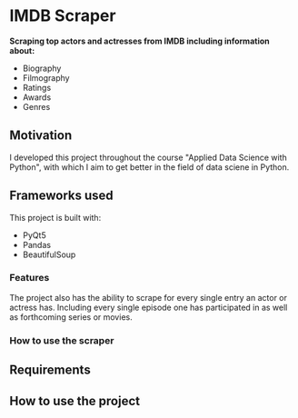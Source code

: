 # IMDB Scraper
<b>Scraping top actors and actresses from IMDB including information about:</b>
- Biography
- Filmography
- Ratings
- Awards
- Genres

## Motivation
I developed this project throughout the course "Applied Data Science with Python", with which I aim to get better in the field of data sciene in Python.

## Frameworks used
This project is built with:
- PyQt5
- Pandas
- BeautifulSoup

### Features
The project also has the ability to scrape for every single entry an actor or actress has. Including every single episode one has participated in as well as forthcoming series or movies.

### How to use the scraper

## Requirements

## How to use the project